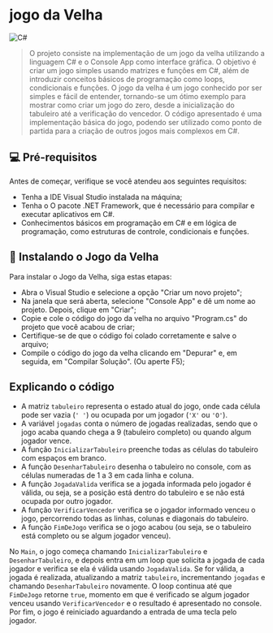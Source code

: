 # jogo da Velha
  
![C#](https://img.shields.io/badge/C%23-239120?style=for-the-badge&logo=c-sharp&logoColor=white)
  
  
 > O projeto consiste na implementação de um jogo da velha utilizando a linguagem C# e o Console App como interface gráfica. O objetivo é criar um jogo simples usando matrizes e funções em C#, além de introduzir conceitos básicos de programação como loops, condicionais e funções. O jogo da velha é um jogo conhecido por ser simples e fácil de entender, tornando-se um ótimo exemplo para mostrar como criar um jogo do zero, desde a inicialização do tabuleiro até a verificação do vencedor. O código apresentado é uma implementação básica do jogo, podendo ser utilizado como ponto de partida para a criação de outros jogos mais complexos em C#. 
  
 
 ## 💻 Pré-requisitos 
  
 Antes de começar, verifique se você atendeu aos seguintes requisitos: 

 * Tenha a IDE Visual Studio instalada na máquina;
 * Tenha o O pacote .NET Framework, que é necessário para compilar e executar aplicativos em C#.
 * Conhecimentos básicos em programação em C# e em lógica de programação, como estruturas de controle, condicionais e funções. 
  

 ## 🚀 Instalando o Jogo da Velha 
  
 Para instalar o Jogo da Velha, siga estas etapas: 
  
  * Abra o Visual Studio e selecione a opção "Criar um novo projeto";
  * Na janela que será aberta, selecione "Console App" e dê um nome ao projeto. Depois, clique em "Criar";
  * Copie e cole o código do jogo da velha no arquivo "Program.cs" do projeto que você acabou de criar;
  * Certifique-se de que o código foi colado corretamente e salve o arquivo;
  * Compile o código do jogo da velha clicando em "Depurar" e, em seguida, em "Compilar Solução". (Ou aperte F5);
 
  
## Explicando o código

* A matriz `tabuleiro` representa o estado atual do jogo, onde cada célula pode ser vazia (`' '`) ou ocupada por um jogador (`'X'` ou `'O'`).
* A variável `jogadas` conta o número de jogadas realizadas, sendo que o jogo acaba quando chega a 9 (tabuleiro completo) ou quando algum jogador vence.
* A função `InicializarTabuleiro` preenche todas as células do tabuleiro com espaços em branco.
* A função `DesenharTabuleiro` desenha o tabuleiro no console, com as células numeradas de 1 a 3 em cada linha e coluna.
* A função `JogadaValida` verifica se a jogada informada pelo jogador é válida, ou seja, se a posição está dentro do tabuleiro e se não está ocupada por outro jogador.
* A função `VerificarVencedor` verifica se o jogador informado venceu o jogo, percorrendo todas as linhas, colunas e diagonais do tabuleiro.
* A função `FimDeJogo` verifica se o jogo acabou (ou seja, se o tabuleiro está completo ou se algum jogador venceu).

No `Main`, o jogo começa chamando `InicializarTabuleiro` e `DesenharTabuleiro`, e depois entra em um loop que solicita a jogada de cada jogador e verifica se ela é válida usando `JogadaValida`. Se for válida, a jogada é realizada, atualizando a matriz `tabuleiro`, incrementando `jogadas` e chamando `DesenharTabuleiro` novamente. O loop continua até que `FimDeJogo` retorne `true`, momento em que é verificado se algum jogador venceu usando `VerificarVencedor` e o resultado é apresentado no console. Por fim, o jogo é reiniciado aguardando a entrada de uma tecla pelo jogador.